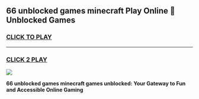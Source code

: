 
## 66 unblocked games minecraft Play Online 👋 Unblocked Games
<h3>
<a href="https://premium.freeplayer.one?title=66_unblocked_games_minecraft&ref=19F">CLICK TO PLAY</a></h3>
<hr>

<h3>
<a href="https://premium.freeplayer.one?title=66_unblocked_games_minecraft&ref=19F">CLICK 2 PLAY</a>
  
</h3>

<a href="https://premium.freeplayer.one?title=66_unblocked_games_minecraft&ref=19F"><img src="https://clearcache.store/games.png"></a>


**66 unblocked games minecraft games unblocked: Your Gateway to Fun and Accessible Online Gaming**
